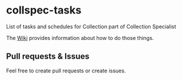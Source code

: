 # collspec-tasks
List of tasks and schedules for Collection part of Collection Specialist 

The [Wiki](https://github.com/jmrlibrary/collspec-tasks/wiki) provides information about how to do those things.

## Pull requests & Issues
Feel free to create pull requests or create issues.
